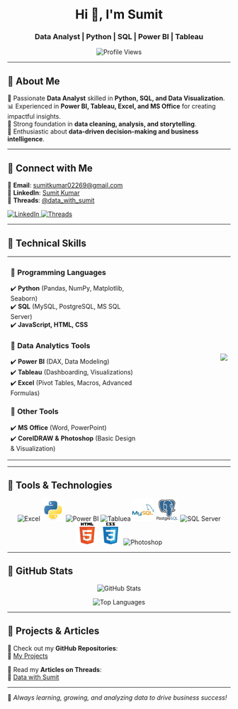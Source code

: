 <h1 align="center">Hi 👋, I'm Sumit</h1>
<h3 align="center">Data Analyst | Python | SQL | Power BI | Tableau</h3>

<p align="center">
  <img src="https://komarev.com/ghpvc/?username=sumit-data-analyst&label=Profile%20Views&color=0e75b6&style=flat" alt="Profile Views" />
</p>

---

## 🔹 About Me  
🎯 Passionate **Data Analyst** skilled in **Python, SQL, and Data Visualization**.  
📊 Experienced in **Power BI, Tableau, Excel, and MS Office** for creating impactful insights.  
📌 Strong foundation in **data cleaning, analysis, and storytelling**.  
🚀 Enthusiastic about **data-driven decision-making and business intelligence**.  

---

## 🔹 Connect with Me  
📧 **Email**: [sumitkumar02269@gmail.com](mailto:sumitkumar02269@gmail.com)  
📌 **LinkedIn**: [Sumit Kumar](https://www.linkedin.com/in/datawithsumit)  
📖 **Threads**: [@data_with_sumit](https://www.threads.net/@data_with_sumit)  

<p align="left">
<a href="https://www.linkedin.com/in/sumit-kumar-24b264330" target="_blank">
  <img src="https://img.shields.io/badge/LinkedIn-0077B5?style=for-the-badge&logo=linkedin&logoColor=white" alt="LinkedIn" />
</a>
<a href="https://www.threads.net/@data_with_sumit" target="_blank">
  <img src="https://img.shields.io/badge/Threads-000000?style=for-the-badge&logo=threads&logoColor=white" alt="Threads" />
</a>
</p>

---

## 🔹 Technical Skills  

<div align="center">

<table>
<tr>
<td width="60%" valign="top">  

### 📌 Programming Languages  
✔️ **Python** (Pandas, NumPy, Matplotlib, Seaborn)  
✔️ **SQL** (MySQL, PostgreSQL, MS SQL Server)  
✔️ **JavaScript, HTML, CSS**  

### 📌 Data Analytics Tools  
✔️ **Power BI** (DAX, Data Modeling)  
✔️ **Tableau** (Dashboarding, Visualizations)  
✔️ **Excel** (Pivot Tables, Macros, Advanced Formulas)  

### 📌 Other Tools  
✔️ **MS Office** (Word, PowerPoint)  
✔️ **CorelDRAW & Photoshop** (Basic Design & Visualization)  

</td>
<td width="40%" align="right">
  <img src="https://cdn.prod.website-files.com/667460ccc43a88651a3236c3/66cd00773b43b2e53bfc4549_60d35967a853a1b14851703b_All%2520the%2520data%2520(1).gif" width="320px" />
</td>
</tr>
</table>

</div>

---

## 🔹 Tools & Technologies  

<p align="center">
  <img src="https://static.vecteezy.com/system/resources/thumbnails/027/179/363/small/microsoft-excel-icon-logo-symbol-free-png.png" alt="Excel" width="50" height="50"/>
  <img src="https://raw.githubusercontent.com/devicons/devicon/master/icons/python/python-original.svg" alt="Python" width="50" height="50"/> 
  <img src="https://github.com/microsoft/PowerBI-Icons/blob/main/SVG/Power-BI.svg?raw=true" alt="Power BI" width="50" height="50"/>
  <img src="https://encrypted-tbn0.gstatic.com/images?q=tbn:ANd9GcThwdl7rQvdcC4gHbdYw6W6OZCxC4i8Zku8Dw&s" alt="Tabluea" width="50" height="50"/>
  <img src="https://raw.githubusercontent.com/devicons/devicon/master/icons/mysql/mysql-original-wordmark.svg" alt="MySQL" width="50" height="50"/>
  <img src="https://raw.githubusercontent.com/devicons/devicon/master/icons/postgresql/postgresql-original-wordmark.svg" alt="PostgreSQL" width="50" height="50"/>
  <img src="https://www.svgrepo.com/show/303229/microsoft-sql-server-logo.svg" alt="SQL Server" width="50" height="50"/>
  <img src="https://raw.githubusercontent.com/devicons/devicon/master/icons/html5/html5-original-wordmark.svg" alt="HTML5" width="50" height="50"/>
  <img src="https://raw.githubusercontent.com/devicons/devicon/master/icons/css3/css3-original-wordmark.svg" alt="CSS3" width="50" height="50"/>
  <img src="https://upload.wikimedia.org/wikipedia/commons/a/af/Adobe_Photoshop_CC_icon.svg" alt="Photoshop" width="50" height="50"/>
</p>


---

## 🔹 GitHub Stats  

<p align="center">
  <img src="https://github-readme-stats.vercel.app/api?username=sumit-data-analyst&show_icons=true&theme=tokyonight" alt="GitHub Stats" />
</p>

<p align="center">
  <img src="https://github-readme-stats.vercel.app/api/top-langs?username=sumit-data-analyst&show_icons=true&theme=tokyonight&layout=compact" alt="Top Languages" />
</p>

---

## 🔹 Projects & Articles  

📂 Check out my **GitHub Repositories**:  
🔗 [My Projects](https://github.com/Sumit-Data-Analyst?tab=repositories)  

📝 Read my **Articles on Threads**:  
🔗 [Data with Sumit](https://www.threads.net/@data_with_sumit)  

---

🚀 *Always learning, growing, and analyzing data to drive business success!*  
